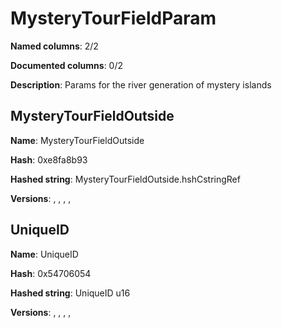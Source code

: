 # MysteryTourFieldParam
**Named columns**: 2/2

**Documented columns**: 0/2

**Description**: Params for the river generation of mystery islands
## MysteryTourFieldOutside

**Name**: MysteryTourFieldOutside

**Hash**: 0xe8fa8b93

**Hashed string**: MysteryTourFieldOutside.hshCstringRef

**Versions**: , , , , 

## UniqueID

**Name**: UniqueID

**Hash**: 0x54706054

**Hashed string**: UniqueID u16

**Versions**: , , , , 

